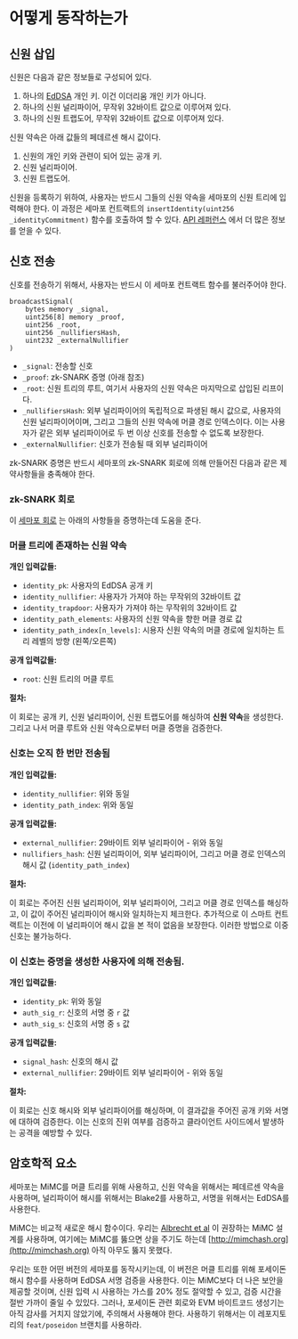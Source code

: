 # 어떻게 동작하는가

## 신원 삽입

신원은 다음과 같은 정보들로 구성되어 있다.

1. 하나의 [EdDSA](https://en.wikipedia.org/wiki/EdDSA) 개인 키. 이건 이더리움 개인 키가 아니다.
2. 하나의 신원 널리파이어, 무작위 32바이트 값으로 이루어져 있다.
3. 하나의 신원 트랩도어, 무작위 32바이트 값으로 이루어져 있다.

신원 약속은 아래 값들의 페데르센 해시 값이다.

1. 신원의 개인 키와 관련이 되어 있는 공개 키.
2. 신원 널리파이어.
3. 신원 트랩도어.

신원을 등록하기 위하여, 사용자는 반드시 그들의 신원 약속을 세마포의 신원 트리에 입력해야 한다. 
이 과정은 세마포 컨트랙트의 `insertIdentity(uint256 _identityCommitment)` 함수를 호출하여 할 수 있다.
[API 레퍼런스](https://semaphore.appliedzkp.org/api.html) 에서 더 많은 정보를 얻을 수 있다.

## 신호 전송

신호를 전송하기 위해서, 사용자는 반드시 이 세마포 컨트랙트 함수를 불러주어야 한다.

```
broadcastSignal(
    bytes memory _signal,
    uint256[8] memory _proof,
    uint256 _root,
    uint256 _nullifiersHash,
    uint232 _externalNullifier
)
```

- `_signal`: 전송할 신호
- `_proof`: zk-SNARK 증명 (아래 참조)
- `_root`: 신원 트리의 루트, 여기서 사용자의 신원 약속은 마지막으로 삽입된 리프이다.
- `_nullifiersHash`: 외부 널리파이어의 독립적으로 파생된 해시 값으로, 사용자의 신원 널리파이어이며, 그리고 그들의 신원 약속에 머클 경로 인덱스이다. 이는 사용자가 같은 외부 널리파이어로 두 번 이상 신호를 전송할 수 없도록 보장한다. 
- `_externalNullifier`: 신호가 전송될 때 외부 널리파이어

zk-SNARK 증명은 반드시 세마포의 zk-SNARK 회로에 의해 만들어진 다음과 같은 제약사항들을 충족해야 한다.

### zk-SNARK 회로

이 [세마포 회로](https://github.com/appliedzkp/semaphore/blob/master/circuits/circom/semaphore-base.circom) 는 아래의 사항들을 증명하는데 도움을 준다.

### 머클 트리에 존재하는 신원 약속

**개인 입력값들:**

- `identity_pk`: 사용자의 EdDSA 공개 키
- `identity_nullifier`: 사용자가 가져야 하는 무작위의 32바이트 값
- `identity_trapdoor`: 사용자가 가져야 하는 무작위의 32바이트 값
- `identity_path_elements`: 사용자의 신원 약속을 향한 머클 경로 값
- `identity_path_index[n_levels]`: 시용자 신원 약속의 머클 경로에 일치하는 트리 레벨의 방향 (왼쪽/오른쪽)

**공개 입력값들:**

- `root`: 신원 트리의 머클 루트

**절차:**

이 회로는 공개 키, 신원 널리파이어, 신원 트랩도어를 해싱하여 **신원 약속**을 생성한다. 그리고 나서 머클 루트와 신원 약속으로부터 머클 증명을 검증한다.

### 신호는 오직 한 번만 전송됨

**개인 입력값들:**

- `identity_nullifier`: 위와 동일
- `identity_path_index`: 위와 동일

**공개 입력값들:**

- `external_nullifier`: 29바이트 외부 널리파이어 - 위와 동일
- `nullifiers_hash`: 신원 널리파이어, 외부 널리파이어, 그리고 머클 경로 인덱스의 해시 값 (`identity_path_index`)

**절차:**

이 회로는 주어진 신원 널리파이어, 외부 널리파이어, 그리고 머클 경로 인덱스를 해싱하고, 이 값이 주어진 널리파이어 해시와 일치하는지 체크한다. 추가적으로 이 스마트 컨트랙트는 이전에 이 널리파이어 해시 값을 본 적이 없음을 보장한다. 이러한 방법으로 이중 신호는 불가능하다.

### 이 신호는 증명을 생성한 사용자에 의해 전송됨.

**개인 입력값들:**

- `identity_pk`: 위와 동일
- `auth_sig_r`: 신호의 서명 중 `r` 값 
- `auth_sig_s`: 신호의 서명 중 `s` 값

**공개 입력값들:**

- `signal_hash`: 신호의 해시 값
- `external_nullifier`: 29바이트 외부 널리파이어 - 위와 동일

**절차:**

이 회로는 신호 해시와 외부 널리파이어를 해싱하며, 이 결과값을 주어진 공개 키와 서명에 대하여 검증한다. 이는 신호의 진위 여부를 검증하고 클라이언트 사이드에서 발생하는 공격을 예방할 수 있다.

## 암호학적 요소

세마포는 MiMC를 머클 트리를 위해 사용하고, 신원 약속을 위해서는 페데르센 약속을 사용하며, 널리파이어 해시를 위해서는 Blake2를 사용하고, 서명을 위해서는 EdDSA를 사용한다.

MiMC는 비교적 새로운 해시 함수이다. 우리는 [Albrecht et al](https://eprint.iacr.org/2016/492.pdf) 이 권장하는 MiMC 설계를 사용하며, 여기에는 MiMC를 뚫으면 상을 주기도 하는데 [http://mimchash.org](http://mimchash.org) 아직 아무도 뚫지 못했다. 

우리는 또한 어떤 버전의 세마포를 동작시키는데, 이 버전은 머클 트리를 위해 포세이돈 해시 함수를 사용하며 EdDSA 서명 검증을 사용한다. 이는 MiMC보다 더 나은 보안을 제공할 것이며, 신원 입력 시 사용하는 가스를 20% 정도 절약할 수 있고, 검증 시간을 절반 가까이 줄일 수 있있다. 그러나, 포세이돈 관련 회로와 EVM 바이트코드 생성기는 아직 감사를 거치지 않았기에, 주의해서 사용해야 한다. 사용하기 위해서는 이 레포지토리의 `feat/poseidon` 브랜치를 사용하라. 
